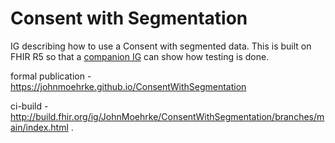 # Consent with Segmentation

IG describing how to use a Consent with segmented data. This is built on FHIR R5 so that a [companion IG](http://johnmoehrke.github.io/ConsentWithSeg-testing) can show how testing is done.

formal publication - https://johnmoehrke.github.io/ConsentWithSegmentation

ci-build - http://build.fhir.org/ig/JohnMoehrke/ConsentWithSegmentation/branches/main/index.html
.
